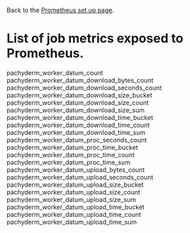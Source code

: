Back to the [Prometheus set up page](../index).
# List of job metrics exposed to Prometheus.

pachyderm_worker_datum_count
pachyderm_worker_datum_download_bytes_count
pachyderm_worker_datum_download_seconds_count
pachyderm_worker_datum_download_size_bucket
pachyderm_worker_datum_download_size_count
pachyderm_worker_datum_download_size_sum
pachyderm_worker_datum_download_time_bucket
pachyderm_worker_datum_download_time_count
pachyderm_worker_datum_download_time_sum
pachyderm_worker_datum_proc_seconds_count
pachyderm_worker_datum_proc_time_bucket
pachyderm_worker_datum_proc_time_count
pachyderm_worker_datum_proc_time_sum
pachyderm_worker_datum_upload_bytes_count
pachyderm_worker_datum_upload_seconds_count
pachyderm_worker_datum_upload_size_bucket
pachyderm_worker_datum_upload_size_count
pachyderm_worker_datum_upload_size_sum
pachyderm_worker_datum_upload_time_bucket
pachyderm_worker_datum_upload_time_count
pachyderm_worker_datum_upload_time_sum